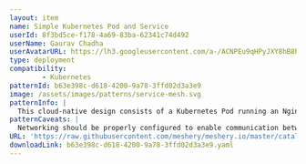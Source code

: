 ```yaml
---
layout: item
name: Simple Kubernetes Pod and Service
userId: 8f3bd5ce-f178-4a69-83ba-62341c74d492
userName: Gaurav Chadha
userAvatarURL: https://lh3.googleusercontent.com/a-/ACNPEu9qHPyJXY8hB8h4Qlmdc1YzI9qXe0if3sRuTpQPJA=s96-c
type: deployment
compatibility: 
        - Kubernetes
patternId: b63e398c-d618-4200-9a78-3ffd02d3a3e9
image: /assets/images/patterns/service-mesh.svg
patternInfo: |
  This cloud-native design consists of a Kubernetes Pod running an Nginx container and a Kubernetes Service named service. The Pod uses the image nginx with an image pull policy of Always. The Service defines two ports: one with port 80 and target port 8080, and another with port 80. The Service allows communication between the Pod and external clients on port 80.
patternCaveats: |
  Networking should be properly configured to enable communication between pod and services. Ensure sufficient resources are available in the cluster.
URL: 'https://raw.githubusercontent.com/meshery/meshery.io/master/catalog/b63e398c-d618-4200-9a78-3ffd02d3a3e9.yaml'
downloadLink: b63e398c-d618-4200-9a78-3ffd02d3a3e9.yaml
---
```

